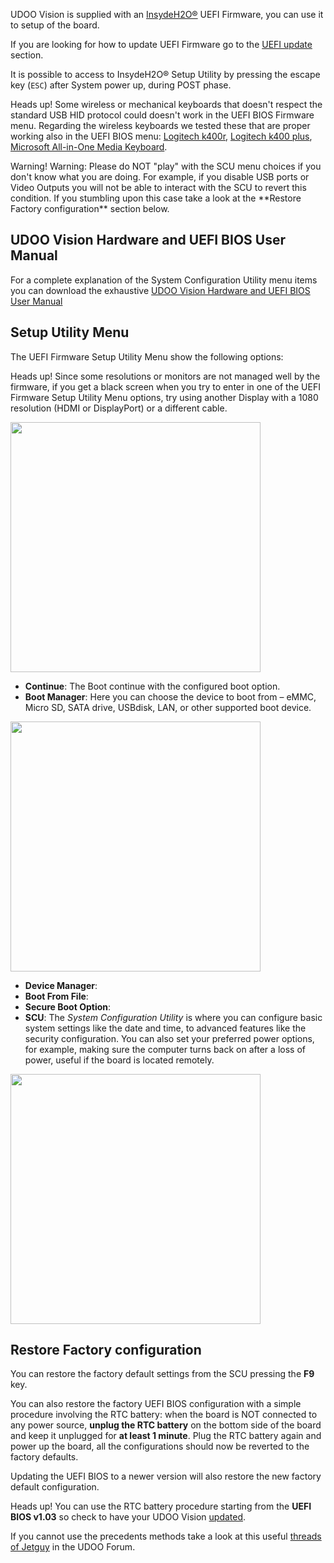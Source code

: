 UDOO Vision is supplied with an [InsydeH2O®](https://www.insyde.com/products) UEFI Firmware, you can use it to setup of the board.

If you are looking for how to update UEFI Firmware go to the [UEFI update](!/Advanced_Topics/UEFI_update) section.

It is possible to access to InsydeH2O® Setup Utility by pressing the escape key (`ESC`) after System power up, during POST phase.

<span class="label label-warning">Heads up!</span> Some wireless or mechanical keyboards that doesn't respect the standard USB HID protocol could doesn't work in the UEFI BIOS Firmware menu. Regarding the wireless keyboards we tested these that are proper working also in the UEFI BIOS menu: [Logitech k400r](http://www.logitech.com/en-us/product/wireless-touch-keyboard-k400r), [Logitech k400 plus](http://www.logitech.com/product/wireless-touch-keyboard-k400-plus), [Microsoft All-in-One Media Keyboard](https://www.microsoft.com/accessories/products/keyboards/all-in-one-media-keyboard/n9z-00013).

<div class="alert alert-danger" role="alert">
  <span class="glyphicon glyphicon-exclamation-sign" aria-hidden="true"></span>
  <span class="sr-only">Warning!</span>
  Warning: Please do NOT "play" with the SCU menu choices if you don't know what you are doing. For example, if you disable USB ports or Video Outputs you will not be able to interact with the SCU to revert this condition. If you stumbling upon this case take a look at the **Restore Factory configuration** section below.
</div>

## UDOO Vision Hardware and UEFI BIOS User Manual

For a complete explanation of the System Configuration Utility menu items you can download the exhaustive [UDOO Vision Hardware and UEFI BIOS User Manual](https://udoo.org/download/files/UDOO_X86/Doc/UDOO_X86II_MANUAL.pdf)

## Setup Utility Menu

The UEFI Firmware Setup Utility Menu show the following options:

<span class="label label-warning">Heads up!</span> Since some resolutions or monitors are not managed well by the firmware, if you get a black screen when you try to enter in one of the UEFI Firmware Setup Utility Menu options, try using another Display with a 1080 resolution (HDMI or DisplayPort) or a different cable.

<a href="../img/uefi_menu.png" target="_blank"><img style="width:400px; " src="../img/uefi_menu.png"></a>

* **Continue**: The Boot continue with the configured boot option.
* **Boot Manager**: Here you can choose the device to boot from – eMMC, Micro SD, SATA drive, USBdisk, LAN, or other supported boot device.

<a href="../img/uefi_bootmanager.png" target="_blank"><img style="width:400px; " src="../img/uefi_bootmanager.png"></a>

* **Device Manager**:
* **Boot From File**:
* **Secure Boot Option**:
* **SCU**: The *System Configuration Utility* is where you can configure basic system settings like the date and time, to advanced features like the security configuration. You can also set your preferred power options, for example, making sure the computer turns back on after a loss of power, useful if the board is located remotely.  

<a href="../img/uefi_scu.png" target="_blank"><img style="width:400px; " src="../img/uefi_scu.png"></a>  

## Restore Factory configuration

You can restore the factory default settings from the SCU pressing the **F9** key.

You can also restore the factory UEFI BIOS configuration with a simple procedure involving the RTC battery: when the board is NOT connected to any power source, **unplug the RTC battery** on the bottom side of the board and keep it unplugged for **at least 1 minute**. Plug the RTC battery again and power up the board, all the configurations should now be reverted to the factory defaults.

Updating the UEFI BIOS to a newer version will also restore the new factory default configuration.

<span class="label label-warning">Heads up!</span> You can use the RTC battery procedure starting from the **UEFI BIOS v1.03** so check to have your UDOO Vision [updated](!/Advanced_Topics/UEFI_update).

If you cannot use the precedents methods take a look at this useful [threads of Jetguy](https://www.udoo.org/forum/threads/reset-bios-jumper-or-pins.6674/) in the UDOO Forum.
